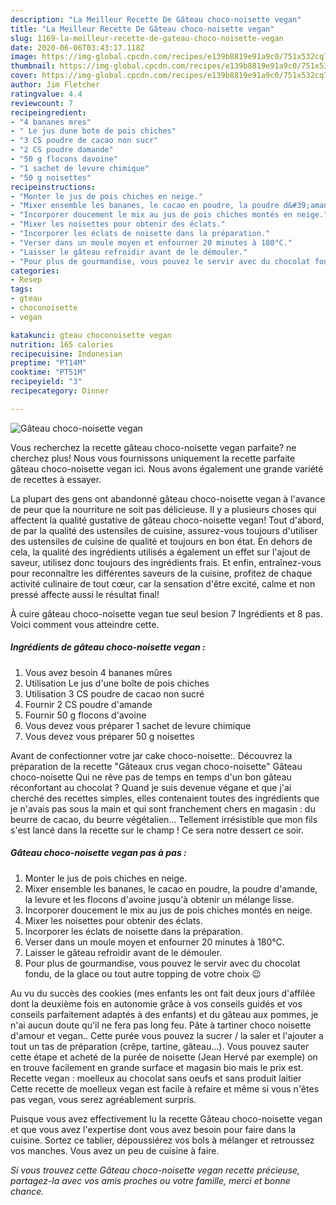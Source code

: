 ```yaml
---
description: "La Meilleur Recette De Gâteau choco-noisette vegan"
title: "La Meilleur Recette De Gâteau choco-noisette vegan"
slug: 1169-la-meilleur-recette-de-gateau-choco-noisette-vegan
date: 2020-06-06T03:43:17.118Z
image: https://img-global.cpcdn.com/recipes/e139b8819e91a9c0/751x532cq70/gateau-choco-noisette-vegan-photo-principale-de-la-recette.jpg
thumbnail: https://img-global.cpcdn.com/recipes/e139b8819e91a9c0/751x532cq70/gateau-choco-noisette-vegan-photo-principale-de-la-recette.jpg
cover: https://img-global.cpcdn.com/recipes/e139b8819e91a9c0/751x532cq70/gateau-choco-noisette-vegan-photo-principale-de-la-recette.jpg
author: Jim Fletcher
ratingvalue: 4.4
reviewcount: 7
recipeingredient:
- "4 bananes mres"
- " Le jus dune bote de pois chiches"
- "3 CS poudre de cacao non sucr"
- "2 CS poudre damande"
- "50 g flocons davoine"
- "1 sachet de levure chimique"
- "50 g noisettes"
recipeinstructions:
- "Monter le jus de pois chiches en neige."
- "Mixer ensemble les bananes, le cacao en poudre, la poudre d&#39;amande, la levure et les flocons d&#39;avoine jusqu&#39;à obtenir un mélange lisse."
- "Incorporer doucement le mix au jus de pois chiches montés en neige."
- "Mixer les noisettes pour obtenir des éclats."
- "Incorporer les éclats de noisette dans la préparation."
- "Verser dans un moule moyen et enfourner 20 minutes à 180°C."
- "Laisser le gâteau refroidir avant de le démouler."
- "Pour plus de gourmandise, vous pouvez le servir avec du chocolat fondu, de la glace ou tout autre topping de votre choix 😉"
categories:
- Resep
tags:
- gteau
- choconoisette
- vegan

katakunci: gteau choconoisette vegan 
nutrition: 165 calories
recipecuisine: Indonesian
preptime: "PT14M"
cooktime: "PT51M"
recipeyield: "3"
recipecategory: Dinner

---
```



![Gâteau choco-noisette vegan](https://img-global.cpcdn.com/recipes/e139b8819e91a9c0/751x532cq70/gateau-choco-noisette-vegan-photo-principale-de-la-recette.jpg)

Vous recherchez la recette gâteau choco-noisette vegan parfaite? ne cherchez plus! Nous vous fournissons uniquement la recette parfaite gâteau choco-noisette vegan ici. Nous avons également une grande variété de recettes à essayer.

La plupart des gens ont abandonné gâteau choco-noisette vegan à l'avance de peur que la nourriture ne soit pas délicieuse. Il y a plusieurs choses qui affectent la qualité gustative de gâteau choco-noisette vegan! Tout d'abord, de par la qualité des ustensiles de cuisine, assurez-vous toujours d'utiliser des ustensiles de cuisine de qualité et toujours en bon état. En dehors de cela, la qualité des ingrédients utilisés a également un effet sur l'ajout de saveur, utilisez donc toujours des ingrédients frais. Et enfin, entraînez-vous pour reconnaître les différentes saveurs de la cuisine, profitez de chaque activité culinaire de tout cœur, car la sensation d'être excité, calme et non pressé affecte aussi le résultat final!

<!--inarticleads1-->

À cuire gâteau choco-noisette vegan tue seul besion 7 Ingrédients et 8 pas. Voici comment vous atteindre cette.

##### Ingrédients de gâteau choco-noisette vegan :

1. Vous avez besoin 4 bananes mûres
1. Utilisation  Le jus d&#39;une boîte de pois chiches
1. Utilisation 3 CS poudre de cacao non sucré
1. Fournir 2 CS poudre d&#39;amande
1. Fournir 50 g flocons d&#39;avoine
1. Vous devez vous préparer 1 sachet de levure chimique
1. Vous devez vous préparer 50 g noisettes


Avant de confectionner votre jar cake choco-noisette:. Découvrez la préparation de la recette &#34;Gâteaux crus vegan choco-noisette&#34; Gâteau choco-noisette Qui ne rêve pas de temps en temps d&#39;un bon gâteau réconfortant au chocolat ? Quand je suis devenue végane et que j&#39;ai cherché des recettes simples, elles contenaient toutes des ingrédients que je n&#39;avais pas sous la main et qui sont franchement chers en magasin : du beurre de cacao, du beurre végétalien… Tellement irrésistible que mon fils s&#39;est lancé dans la recette sur le champ ! Ce sera notre dessert ce soir. 

<!--inarticleads2-->

##### Gâteau choco-noisette vegan pas à pas :

1. Monter le jus de pois chiches en neige.
1. Mixer ensemble les bananes, le cacao en poudre, la poudre d&#39;amande, la levure et les flocons d&#39;avoine jusqu&#39;à obtenir un mélange lisse.
1. Incorporer doucement le mix au jus de pois chiches montés en neige.
1. Mixer les noisettes pour obtenir des éclats.
1. Incorporer les éclats de noisette dans la préparation.
1. Verser dans un moule moyen et enfourner 20 minutes à 180°C.
1. Laisser le gâteau refroidir avant de le démouler.
1. Pour plus de gourmandise, vous pouvez le servir avec du chocolat fondu, de la glace ou tout autre topping de votre choix 😉


Au vu du succès des cookies (mes enfants les ont fait deux jours d&#39;affilée dont la deuxième fois en autonomie grâce à vos conseils guidés et vos conseils parfaitement adaptés à des enfants) et du gâteau aux pommes, je n&#39;ai aucun doute qu&#39;il ne fera pas long feu. Pâte à tartiner choco noisette d&#39;amour et vegan.. Cette purée vous pouvez la sucrer / la saler et l&#39;ajouter a tout un tas de préparation (crêpe, tartine, gâteau…). Vous pouvez sauter cette étape et acheté de la purée de noisette (Jean Hervé par exemple) on en trouve facilement en grande surface et magasin bio mais le prix est. Recette vegan : moelleux au chocolat sans oeufs et sans produit laitier Cette recette de moelleux vegan est facile à refaire et même si vous n&#39;êtes pas vegan, vous serez agréablement surpris. 

<!--inarticleads1-->

<p>
Puisque vous avez effectivement lu la recette Gâteau choco-noisette vegan et que vous avez l'expertise dont vous avez besoin pour faire dans la cuisine. Sortez ce tablier, dépoussiérez vos bols à mélanger et retroussez vos manches. Vous avez un peu de cuisine à faire.
</p>

<p>
<i>Si vous trouvez cette Gâteau choco-noisette vegan recette précieuse, partagez-la avec vos amis proches ou votre famille, merci et bonne chance.</i>
</p>
